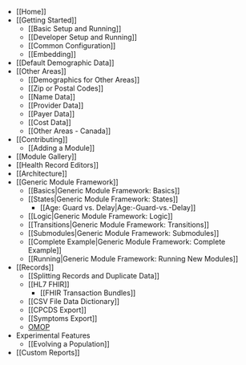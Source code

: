 - [[Home]]
- [[Getting Started]]
  - [[Basic Setup and Running]]
  - [[Developer Setup and Running]]
  - [[Common Configuration]]
  - [[Embedding]]
- [[Default Demographic Data]]
- [[Other Areas]]
  - [[Demographics for Other Areas]]
  - [[Zip or Postal Codes]]
  - [[Name Data]]
  - [[Provider Data]]
  - [[Payer Data]]
  - [[Cost Data]]
  - [[Other Areas - Canada]]
- [[Contributing]]
  - [[Adding a Module]]
- [[Module Gallery]]
- [[Health Record Editors]]
- [[Architecture]]
- [[Generic Module Framework]]
  - [[Basics|Generic Module Framework: Basics]]
  - [[States|Generic Module Framework: States]]
    - [[Age: Guard vs. Delay|Age:-Guard-vs.-Delay]]
  - [[Logic|Generic Module Framework: Logic]]
  - [[Transitions|Generic Module Framework: Transitions]]
  - [[Submodules|Generic Module Framework: Submodules]]
  - [[Complete Example|Generic Module Framework: Complete Example]]
  - [[Running|Generic Module Framework: Running New Modules]]
- [[Records]]
  - [[Splitting Records and Duplicate Data]]
  - [[HL7 FHIR]]
    - [[FHIR Transaction Bundles]]
  - [[CSV File Data Dictionary]]
  - [[CPCDS Export]]
  - [[Symptoms Export]]
  - [OMOP](https://github.com/OHDSI/ETL-Synthea)
- Experimental Features
  - [[Evolving a Population]]
- [[Custom Reports]]